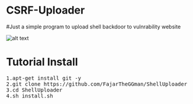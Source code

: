# CSRF-Uploader
#Just a simple program to upload shell backdoor to vulnrability website 

![alt text](https://github.com/FajarTheGGman/ShellUploader/blob/master/.img/u.PNG)

# Tutorial Install
<pre>
1.apt-get install git -y
2.git clone https://github.com/FajarTheGGman/ShellUploader
3.cd ShellUploader
4.sh install.sh
</pre>
